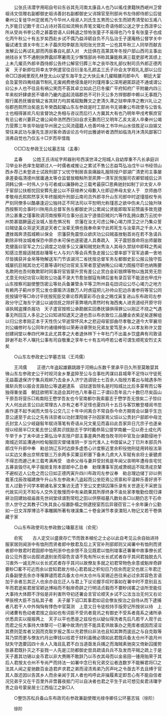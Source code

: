 <!-- { "loadSidebar": true } -->
　　公张氏讳潜字用昭自号曰东谷其先河南太康县人也乃以徭戍隶籍陜西岷州卫曾祖讳文信赠右副都御史祖讳善封右副都御史父讳锦官至刑部尚书左侍郎侍郎公后徙秦州公复徙华州定居焉乃今华州人母淑人刘氏生五男而公长生而颕秀清莹如玉甫八九岁能日记数千言口占诗对荅应如流稍长弄笔文辄吐奇语侍郎公送之学士西涯李公所从受尚书李公奇之甚葢尝语人曰韩退之惊恠张童子不易得也乃今复有张童子也成化丙午秋公十有五岁矣西赴乡试不偶乃益淬砺自负不凡弘治壬子邃庵杨公督学关中徧试诸生谓关中有三木子葢庆阳李献吉洵阳张光世其一公也其年秋三人同举而献吉发解云公再试礼部而丙辰春自礼部入对　大廷俱在高第其年冬授户部山西司主事出纳钱谷关节不通剔抉弊蠧祁寒暑雨无少懈惰部尚书称其廉能秩满三载吏部考其绩上上未几擢员外郎辛酉侍郎公告终公解官归葬三年之丧毕改礼部仪制司员外郎正德丙寅　天子新即位将幸太学例遣官往召衍圣名孔颜孟三氏子孙会太学观礼礼部以公应命□□游阙里观孔林登太山以望东海平生之大快云未几擢精膳司郎中凡　朝廷大宴会及宴劳四夷经画节制礼无废阙费绝侵渔是时刘瑾用事公深用避匿踪迹不通或谓公曰公乡人也不往且有祸公笑而不荅其卓立如此己巳冬擢广平府知府广平附畿内四三年来权奸肆虐民不堪命乃畿内盗起流刼郡邑不可扑灭公多方捍御郡中赖以无事既乃按行属邑抚循安辑之省其财力均其徭赋黜舞文之吏清久滞之狱申庠序之教兴礼让之俗郡邑熙然治矣逾五年癸酉起擢山东左参政是时工部尚书无锡秦公布政使与公皆名士也相得甚欢凡旬宣督饷之务相与咨议而后行人方冀其大有也乃明年甲戌考察庶官有忌公者兴萋菲之谮公闻命浩然西归曰自求无歉而巳又明年乙亥太淑人卒秦州公竭力营葬三年丧毕始徙华州居之公风流蕴籍人也善吟咏工书华州山水佳胜足以自娱又常往来武功与康先生游对客命酒谈论古今时出雅谑听者洒然如临浩月沐清风鄙客□消弗自觉也乃仅五十□岁而卒惜哉 

　　○□□左参政王公玹墓志铭（孟春） 

　　孟春 
　　公姓王氏讳玹字邦器别号西溪世泽之阳城人自幼厚重不凡长承庭训习举业补邑庠生聪颖过人一时儒者咸推让之累试不售公志益笃弘冶戊午以书经领山西乡荐己未登进士试政刑部丁父忧守制居丧哀痛踰礼服除授户部湖广清吏司主事屡承差委临清德州居庸通太等仓监督放粮斛所至夙弊一清军民悦服司农卿郓城侣公洪洞韩公俱一时伟人少与可者咸以廉静称之三载考最获□恩典驰封如制丁卯太安人卒于宦邸公扶柩忧回安葬先是公以不获禄养父母歉入仕即迎养母太安人于　京师曲尽孝敬母氏熙熙然享天年终服阕升刑部云南司员外郎寻升山东司郎中时逆瑾擅权专尚严刻同僚多以酷暴逢迎公独持正不阿法司以平恕明允称瑾恶之欲中伤未几公独升陕西按察司佥事时川陜用兵总督军务左都御史洪公累闻公贤能即取军前赞画多致克捷洪公甚重之瑾事败调河南按察司佥事分巡汝宁道值巨贼刘六等作乱拥众数万云扰中州势甚猖獗逼近汝城人皆危惧况有　宗藩在汝尢可虑公殚心竭力捍卫之计乃集众誓曰贼徒虽众背逆天道逆天者亡汝辈无惧也我奉命来守此邦死生与汝辈共之千余人大遭挫刼奔溃孤城赖以保全　宗藩获免震惊众欲庆功公曰贼虽挫魁首尚在若不急请兵剿除非特汝城难保恐中原亦未可保也遂密遣人具奏疏入　天子震怒亟命将出师屡致克揵虽曰官军之力公调度之功居多公又廉知贼党赵秀汝人其母久禁狱中即释之秀闻知感泣思报适贼首赵璠等七人与刘六等会兵秀急走报公公督率部下官军追袭一舍地尽皆擒获并金帛等物解送军门节该湖河二省抚按总督军务左都御史彭公报云独守孤城屡抗巨贼其功尤可嘉等语时纪功官吴玉荣者意望纳贿公曰竭力图报尽职也纳贿要名欺罔也吾何敢欺耶时同事将官皆蒙升赏有差公止赏白金彩银牌等物以旌其劳无怨尤意无何纪功官以赃败公功虽不录大节愈张御寇有碑后鉴有录百官不能泯也甲戌升山东按察司副使整饬密云等处兵备兼管永平等卫所州县屯田词讼公尽心竭力之地方有赖丙子蓟州岁荒公发仓廪赈济活数万人时虏寇把儿孙帅众犯边杀害参将等官公同抚按镇守等□命讨平抚按宪臣交章论荐两蒙彩币白金之赐戊寅复进山东布政司左参政分守辽海东宁道公以诚信抚之除奸革弊境内肃然时有海西夷人进贡道经开原守将诬执贼盗擈杀报功　天子遣官按核公承勘据实回奏抚镇俱得罪公以刚正不挠之气遇事无所回互人多忌之公曰知进知退天之道也吾以布衣致位三品腰金衣紫足矣遂解组以归公忠孝刚正本于天性伤父早逝常怀风木之悲迎母宦邸曲尽孝敬之道今大宰襄坦刘公编修时与公同年约诸缙绅皆以荣寿诗章贺处兄弟友爱笃至乡人以孝友称许又尝创建祠堂以奉四代神主此尤其孝之大者退休林下十年杜门不出虽乡饮盛典有司敦请辞谢不赴不人嘱托公事有司自敬重之享年七十有五呜呼若公者可谓生顺死安烈丈夫矣 

　　○山东左参政史公学墓志铭（王鸿儒） 

　　王鸿儒 
　　正德六年盗起雄霸跳踉于河朔山东数千里承平日久所至莫敢婴其锋山东左参政史公于时视河金乡羣盗猝至公与佥事杜丙谋曰县城卑不足恃以守徒死无益葢退保济宁集兵观衅乃去金乡入济宁选调锐士七百余人指授方畧出与贼遇多所擒斩兵势以振会言路劾公等退避逮系　诏狱遂皆除名是时陷城比比后多蒙宥而公等独得重坐葢　朝廷欲明军法适会其时也八年春召二子谓曰吾年且六十数巳尽矣函山干原吾将营乐□焉南阳王懋学吾友也今官南都尔我索墓志于懋学吾无恨矣二子惊曰大人何出此言公曰此常理古人亦有之者不足怪也夏四月十五日与客饮散登楼阅书忽疾作遂不起予闻而大惊与公交几三十年中间离合不常自忝今命方期胥会以罄乎生岂意公遽至于此公之先有讳崇者以功封溧阳侯子孙因家焉父埙以公贵封户部郎中母沈氏封宜人公少岐嶷髫年赋诗落笔有奇语从兄文冕见而喜曰此吾家异日亢宗子也遂亲授以经居半□文冕去世公感其识拔励志于学时戴恭简公提学南畿一见以奇士成化丙午举于乡丁未中进士第弘治辛亥授户部主事差典外厩刍牧寻同中官及台谏勘侵地于南城近郊监漕通州检甸服田灾督储淮阴一岁当代淮人上书借留从之丁巳升本部员外郎戊午升郎中奉　勑总饷辽东时边庾多虚悉心计度察近里余积役弛刑徒用转般法渐以实边又奏出京帑库银三万余两多买粟豆积塞下备未几虏大入军赋有余将士豪徤虏不得志而遯己未三载考满再受　诰命父母与妻并受封焉是年闻父丧明年遭母丧宅忧五朞哀毁尽礼甲子服阕复除本部郎中乙丑奉　勑理漕事军民咸萧纲运不阻清戎京辇不避权近人公危之而公日如正德丙寅升四川布政司左参议奉　勑总理边储丁卯以例裁革戊辰改福建庚午升山东左参政未几盗起而公坐贬焉公资禀和平温粹乐善好贤不言人过勤于问学本朝诸名家文集访无遗下至公文吏牍囚簿乐录有关世道无不采摭当代故实问无不知与人交外无敬慢而中有亲疏果其所厚终身不渝处家孝敬勤俭既归课耕治田建始祖庙咠先世祠堂续谱割常稔之田以供祭祖墓凡数处各□以期仍志干石命宗人世守之其教子□失其良心恒置卧榻之侧逮授室而后异寝莅官二十余年廉介公勤如一日文浑厚博洽不事雕餙所著有埭溪集二十卷金渊节孝录溧阳人物记又若干卷俱藏于家 

　　○山东布政使司左参政敖公璠墓志铭（俞宪） 

　　俞宪 
　　古人定交以盛衰存亡节而敦本植伦之士必以此自考见云余自始进持服家居则闻浙中有恤刑而贤者郎中敖君及后上天官补刑部郎则又闻署中有恤刑而贤者郎中敖君时君固郎中恤刑浙中也余恨不及见既君以恤刑竣事还署署中故事僚长贰自公见外壹以齿叙进退别坐而容色言语不免有所以长长贰贰者存乎其间君独脱去凡习衷外一诚无所以长长贰贰者存乎其问以故僚友多就之初君常物色余意或魁岸奇辟要眇□畧不可近而余以尝知君故方倾心君君觇之积旬日乃信余而定交也居三年君迁兵备副使去余亦寻罹罪谴而君兵备太仓州太仓州与吴锡近邑往来必过余其容色言语加于余者忘其迁人也余亦自忘迁人与君上下议论握手叹时事如在署中时不意别且五年而君逝矣君居官颖达博裕而不魁岸奇辟之行明洁贞毅而不要眇阔畧之谈所至能任大事持大体颇不浮俗是非利害所夺初还署会言官论顺天乡试不公法当治无何又右论甲辰榜大臣不当私其子者　夫子屡下诏□其事君如诏会僚友按治之自侍从而下逮捕者凡若干人中外恟恟有悸色中官莫测　上意又日令徒校持手版旁记所按状以待　上问诸曹有色动者君按之自如也有词臣不受讯者竟讯之有御史不受系者竟系之诸所承伏悉具实以报报两上　天子以平也悉是之兹役也以疑似得洗者先后凡若干人观于此而君之任大事持大体槩可一巳署中故清约至不能具茗供故事办之莞库者或因而浸淫其费则萣库者又因而克取岁报之羡以充君愤曰非法也且知其弊而逡巡之与自克取等耳乃禁而更与僚友约月出俸钱以给君于财利虽微必慎如此君既兵备太仓州不逾月州狱失守逸要囚四十余人入海且乱君不白当道亟发兵捕之而海贼素驰突又倚新囚援势张甚君既扑灭之不妄戮一人先是江防都御史尝具疏请兵兵不及发而平贼之疏上于是　天子嘉其功锡以金币君以非大赉赐不敢辞乃以币衣其母而以金易田一锺用贻荣于其后人君按太仓州不专尚严而持法一如署中念巳有兄弟交讼者连数岁不能解君将□之法其人闻之星驰数百金造君庐求君之弟而浸渍焉弟乃厉声叱之令亟去不去且缚于官其人亟还因以告其乡人而余亲闻于其人者也呜呼此非操履素定即吾心有不能自信者况兄弟乎又在千百里外非啻暮夜抵门可以自决者也君之平生于此可想见矣君讳璠字贵之自号蒙泉居士江西临江之新□人 

　　○整饬苏松兵备山东布政司右参政兼副使赠光禄寺卿任公环墓志铭（徐阶） 

　　徐阶 
